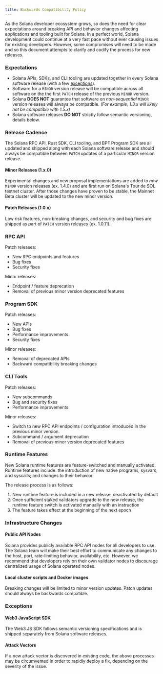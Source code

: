 ```yaml
---
title: Backwards Compatibility Policy
---
```


As the Solana developer ecosystem grows, so does the need for clear expectations around
breaking API and behavior changes affecting applications and tooling built for Solana.
In a perfect world, Solana development could continue at a very fast pace without ever
causing issues for existing developers. However, some compromises will need to be made
and so this document attempts to clarify and codify the process for new releases.

### Expectations

- Solana APIs, SDKs, and CLI tooling are updated together in every Solana software release
  (with a few [exceptions](#exceptions)).
- Software for a `MINOR` version release will be compatible across all software on the
  the first `PATCH` release of the previous `MINOR` version.
- Solana **DOES NOT** guarantee that software on _non-sequential_ `MINOR` version releases
  will always be compatible. _(For example, 1.3.x will likely not be compatible with 1.5.x)_
- Solana software releases **DO NOT** strictly follow semantic versioning, details below.

### Release Cadence

The Solana RPC API, Rust SDK, CLI tooling, and BPF Program SDK are all updated and shipped
along with each Solana software release and should always be compatible between `PATCH`
updates of a particular `MINOR` version release.

#### Minor Releases (1.x.0)

Experimental changes and new proposal implementations are added to _new_ `MINOR` version
releases (ex. 1.4.0) and are first run on Solana's Tour de SOL testnet cluster. After
those changes have proven to be stable, the Mainnet Beta cluster will be updated to the
new minor version.

#### Patch Releases (1.0.x)

Low risk features, non-breaking changes, and security and bug fixes are shipped as part
of `PATCH` version releases (ex. 1.0.11).

### RPC API

Patch releases:
- New RPC endpoints and features
- Bug fixes
- Security fixes

Minor releases:
- Endpoint / feature deprecation
- Removal of previous minor version deprecated features

### Program SDK

Patch releases:
- New APIs
- Bug fixes
- Performance improvements
- Security fixes

Minor releases:
- Removal of deprecated APIs
- Backward compatibility breaking changes

### CLI Tools

Patch releases:
- New subcommands
- Bug and security fixes
- Performance improvements

Minor releases:
- Switch to new RPC API endpoints / configuration introduced in the previous minor version.
- Subcommand / argument deprecation
- Removal of previous minor version deprecated features

### Runtime Features

New Solana runtime features are feature-switched and manually activated. Runtime features
include: the introduction of new native programs, sysvars, and syscalls; and changes to
their behavior.

The release process is as follows:

1. New runtime feature is included in a new release, deactivated by default
2. Once sufficient staked validators upgrade to the new release, the runtime feature switch is activated manually with an instruction
3. The feature takes effect at the beginning of the next epoch

### Infrastructure Changes

#### Public API Nodes

Solana provides publicly available RPC API nodes for all developers to use. The Solana team
will make their best effort to communicate any changes to the host, port, rate-limiting behavior,
availability, etc. However, we recommend that developers rely on their own validator nodes to
discourage centralized usage of Solana operated nodes.

#### Local cluster scripts and Docker images

Breaking changes will be limited to minor version updates. Patch updates should always
be backwards compatible.

### Exceptions

#### Web3 JavaScript SDK

The Web3.JS SDK follows semantic versioning specifications and is shipped separately from Solana
software releases.

#### Attack Vectors

If a new attack vector is discovered in existing code, the above processes may be
circumvented in order to rapidly deploy a fix, depending on the severity of the issue.
